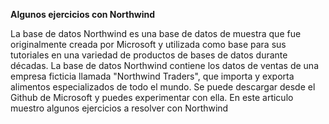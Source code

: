 **Algunos ejercicios con Northwind**

La base de datos Northwind es una base de datos de muestra que fue originalmente creada por Microsoft y utilizada como base para sus tutoriales en una variedad de productos de bases de datos durante décadas. La base de datos Northwind contiene los datos de ventas de una empresa ficticia llamada "Northwind Traders", que importa y exporta alimentos especializados de todo el mundo. Se puede descargar desde el Github de Microsoft y puedes experimentar con ella. 
En este articulo muestro algunos ejercicios a resolver con Northwind

